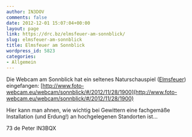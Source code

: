 ```yaml
---
author: IN3DOV
comments: false
date: 2012-12-01 15:07:04+00:00
layout: page
link: https://drc.bz/elmsfeuer-am-sonnblick/
slug: elmsfeuer-am-sonnblick
title: Elmsfeuer am Sonnblick
wordpress_id: 5823
categories:
- Allgemein
---
```


Die Webcam am Sonnblick hat ein seltenes Naturschauspiel ([Elmsfeuer](http://de.wikipedia.org/wiki/Elmsfeuer)) eingefangen: [http://www.foto-webcam.eu/webcam/sonnblick/#/2012/11/28/1900](http://www.foto-webcam.eu/webcam/sonnblick/#/2012/11/28/1900)

Hier kann man ahnen, wie wichtig bei Gewittern eine fachgemäße Installation (und Erdung!) an hochgelegenen Standorten ist...

73 de Peter IN3BQX
